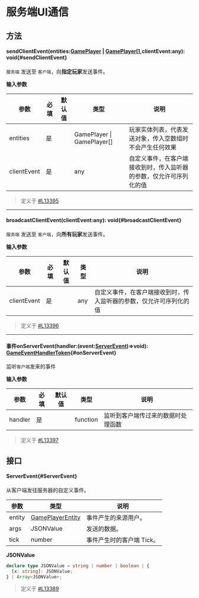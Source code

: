 <script setup>
import '/style.css'
</script>
# 服务端UI通信
## 方法

#### <font id="API" />sendClientEvent(<font id="Type">entities:[GamePlayer](/GamePlayer/) | [GamePlayer](/GamePlayer/)[],clientEvent:any</font>)<font id="Type">:  void</font>{#sendClientEvent} 
`服务端` 发送至 `客户端`，向**指定玩家**发送事件。

**输入参数**

| **参数** | **必填** | **默认值** | **类型** | **说明** |
| --- | --- | --- | --- | --- |
| entities | 是 | | GamePlayer &#124; GamePlayer[] | 玩家实体列表，代表发送对象，传入空数组时不会产生任何效果 |
| clientEvent | 是 | | any | 自定义事件，在客户端接收到时，传入监听器的参数，仅允许可序列化的值 |

> 定义于 [#L13395](https://github.com/box3lab/arena_dts/blob/main/GameAPI.d.ts#L13395)
---


#### <font id="API" />broadcastClientEvent(<font id="Type">clientEvent:any</font>)<font id="Type">:  void</font>{#broadcastClientEvent} 
`服务端` 发送至 `客户端`，向**所有玩家**发送事件。

**输入参数**

| **参数** | **必填** | **默认值** | **类型** | **说明** |
| --- | --- | --- | --- | --- |
| clientEvent | 是 | | any | 自定义事件，在客户端接收到时，传入监听器的参数，仅允许可序列化的值 |

> 定义于 [#L13396](https://github.com/box3lab/arena_dts/blob/main/GameAPI.d.ts#L13396)
---


#### <font id="API" /><font id="Event" >事件</font>onServerEvent(<font id="Type">handler:(event:[ServerEvent](./server#ServerEvent))=>void</font>)<font id="Type">: [GameEventHandlerToken](/GameEventHandlerToken/)</font>{#onServerEvent} 
监听`客户端`发来的事件

**输入参数**

| **参数** | **必填** | **默认值** | **类型** | **说明** |
| --- | --- | --- | --- | --- |
| handler | 是 | | function | 监听到客户端传过来的数据时处理函数 |

> 定义于 [#L13397](https://github.com/box3lab/arena_dts/blob/main/GameAPI.d.ts#L13397)

## 接口

#### <font id="API" />ServerEvent{#ServerEvent} 
从客户端发往服务器的自定义事件。

| **参数** | **类型** | **说明** |
| --- | --- | --- |
| entity | [GamePlayerEntity](/GameEntity/isPlayer) | 事件产生的来源用户。 |
| args | JSONValue | 发送的数据。 |
| tick | number | 事件产生时的客户端 Tick。 |

**JSONValue**
```typescript
declare type JSONValue = string | number | boolean | {
  [x: string]: JSONValue;
} | Array<JSONValue>;
```

> 定义于 [#L13389](https://github.com/box3lab/arena_dts/blob/main/GameAPI.d.ts#L13389)